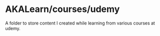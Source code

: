 # AKALearn/courses/udemy

A folder to store content I created while learning from various courses at udemy.

